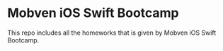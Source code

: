 # Mobven iOS Swift Bootcamp
This repo includes all the homeworks that is given by Mobven iOS Swift Bootcamp.
